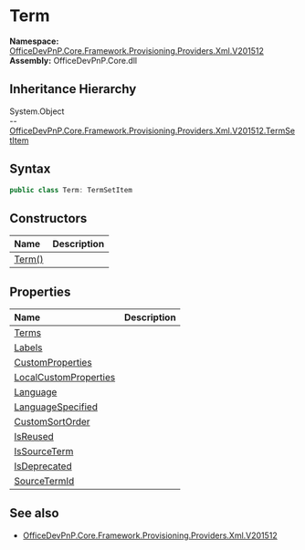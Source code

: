 # Term
  

**Namespace:** [OfficeDevPnP.Core.Framework.Provisioning.Providers.Xml.V201512](OfficeDevPnP.Core.Framework.Provisioning.Providers.Xml.V201512.md)  
**Assembly:** OfficeDevPnP.Core.dll  
## Inheritance Hierarchy
System.Object  
-- [OfficeDevPnP.Core.Framework.Provisioning.Providers.Xml.V201512.TermSetItem](OfficeDevPnP.Core.Framework.Provisioning.Providers.Xml.V201512.TermSetItem.md)
## Syntax
```C#
public class Term: TermSetItem
```
## Constructors
|**Name**|**Description**|
|:-----|:-----|
| [Term()](OfficeDevPnP.Core.Framework.Provisioning.Providers.Xml.V201512.Term.ctor1.md) | 
## Properties
|**Name**|**Description**|
|:-----|:-----|
| [Terms](OfficeDevPnP.Core.Framework.Provisioning.Providers.Xml.V201512.Term.Terms.md) | 
| [Labels](OfficeDevPnP.Core.Framework.Provisioning.Providers.Xml.V201512.Term.Labels.md) | 
| [CustomProperties](OfficeDevPnP.Core.Framework.Provisioning.Providers.Xml.V201512.Term.CustomProperties.md) | 
| [LocalCustomProperties](OfficeDevPnP.Core.Framework.Provisioning.Providers.Xml.V201512.Term.LocalCustomProperties.md) | 
| [Language](OfficeDevPnP.Core.Framework.Provisioning.Providers.Xml.V201512.Term.Language.md) | 
| [LanguageSpecified](OfficeDevPnP.Core.Framework.Provisioning.Providers.Xml.V201512.Term.LanguageSpecified.md) | 
| [CustomSortOrder](OfficeDevPnP.Core.Framework.Provisioning.Providers.Xml.V201512.Term.CustomSortOrder.md) | 
| [IsReused](OfficeDevPnP.Core.Framework.Provisioning.Providers.Xml.V201512.Term.IsReused.md) | 
| [IsSourceTerm](OfficeDevPnP.Core.Framework.Provisioning.Providers.Xml.V201512.Term.IsSourceTerm.md) | 
| [IsDeprecated](OfficeDevPnP.Core.Framework.Provisioning.Providers.Xml.V201512.Term.IsDeprecated.md) | 
| [SourceTermId](OfficeDevPnP.Core.Framework.Provisioning.Providers.Xml.V201512.Term.SourceTermId.md) | 
## See also
- [OfficeDevPnP.Core.Framework.Provisioning.Providers.Xml.V201512](OfficeDevPnP.Core.Framework.Provisioning.Providers.Xml.V201512.md)
